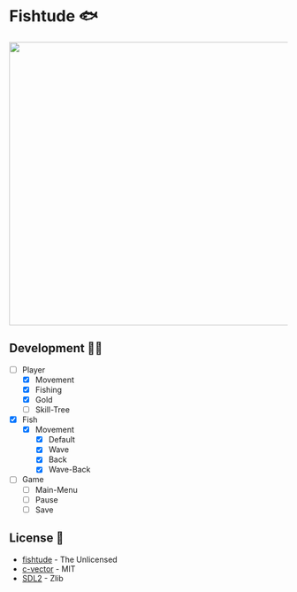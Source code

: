 # Fishtude 🐟

<img width=512 src="https://github.com/FelipeIzolan/fishtude/assets/80170121/36610445-89a7-4ab8-af3b-734ddbf50630">

## Development 👨‍💻

- [ ] Player
    - [X] Movement
    - [X] Fishing
    - [X] Gold
    - [ ] Skill-Tree

- [X] Fish
    - [X] Movement
        - [X] Default
        - [X] Wave
        - [X] Back
        - [X] Wave-Back

- [ ] Game
    - [ ] Main-Menu 
    - [ ] Pause
    - [ ] Save

## License 📜

- [fishtude](https://github.com/FelipeIzolan/fishtude) - The Unlicensed
- [c-vector](https://github.com/eteran/c-vector) - MIT
- [SDL2](https://github.com/libsdl-org/SDL) - Zlib
